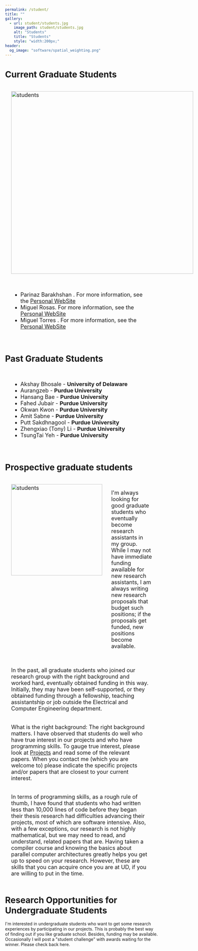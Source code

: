 ```yaml
---
permalink: /student/
title: ""
gallery:
  - url: student/students.jpg
    image_path: student/students.jpg
    alt: "Students"
    title: "Students"
    style: "width:200px;"
header:
  og_image: "software/spatial_weighting.png"
---
```


<head>
<style>
.grid-container {
  display: grid;
  column-gap: 10px;
  grid-template-columns: auto auto;
  padding: 10px;
}
.grid-container2 {
  display: grid;
  column-gap: 10px;
  grid-template-columns: auto;
  padding: 10px;
}
.grid-item {
  padding: 10px;
  font-size: 18px;
  text-align: left;
}
</style>
</head>

# Current Graduate Students

<div class="grid-container">
  <div class="grid-item" >
  	 <img  src="../images/student/GroupPhoto.jpg" width="600"  height="600" alt="students"/>
  </div>
</div> 


<div class="grid-container">
 <div class="grid-item">
 <ul>
  <li>Parinaz Barakhshan . For more information, see the <a href="https://sites.udel.edu/parinazb/">Personal WebSite</a></li>     
  <li>Miguel Rosas. For more information, see the <a href="https://sites.udel.edu/parinazb/">Personal WebSite</a></li>           
  <li>Miguel Torres . For more information, see the <a href="https://sites.udel.edu/parinazb/">Personal WebSite</a></li>     
	</ul>
 </div>
</div>

# Past Graduate Students
<div class="grid-container">
 <div class="grid-item">
 <ul> 
  <li>Akshay Bhosale - <strong>University of Delaware</strong></li>
  <li>Aurangzeb - <strong>Purdue University</strong></li>
  <li>Hansang Bae - <strong>Purdue University</strong></li>
  <li>	Fahed Jubair - <strong>Purdue University</strong></li>
  <li>Okwan Kwon - <strong>Purdue University</strong></li>
  <li>Amit Sabne - <strong>Purdue University</strong></li>
  <li>Putt Sakdhnagool - <strong>Purdue University</strong></li>
  <li>Zhengxiao (Tony) Li - <strong>Purdue University</strong></li>
  <li>TsungTai Yeh - <strong>Purdue University</strong></li>   
	</ul>
 </div>
</div>



# Prospective graduate students

<div class="grid-container">
  <div class="grid-item">
  	 <img  src="../images/student/students.jpg" width="300"  height="300" alt="students">
  </div>
  <div class="grid-item">
  	<p align="left" >
        I'm always looking for good graduate students who eventually become research assistants in my group. While I may not have immediate funding awailable for new research assistants, I am always writing new research proposals that budget such positions; if the proposals get funded, new positions become available. 
      </p>
  
  </div>
</div>
<div class="grid-container">
 <div class="grid-item">
In the past, all graduate students who joined our research group with the right background and worked hard, eventually obtained funding in this way. Initially, they may have been self-supported, or they obtained funding through a fellowship, teaching assistantship or job outside the Electrical and Computer Engineering department.
 </div>
</div>

<div class="grid-container">
 <div class="grid-item">
 What is the right background: The right background matters. I have observed that students do well who have true interest in our projects and who have programming skills. To gauge true interest, please look at <a href="https://mike31860.github.io/rudolfEigenmann.github.io/research/">Projects</a>  and read some of the relevant papers. When you contact me (which you are welcome to) please indicate the specific projects and/or papers that are closest to your current interest.
 </div>
</div>

<div class="grid-container">
 <div class="grid-item">
In terms of programming skills, as a rough rule of thumb, I have found that students who had written less than 10,000 lines of code before they began their thesis research had difficulties advancing their projects, most of which are software intensive. Also, with a few exceptions, our research is not highly mathematical, but we may need to read, and understand, related papers that are. Having taken a compiler course and knowing the basics about parallel computer architectures greatly helps you get up to speed on your research. However, these are skills that you can acquire once you are at UD, if you are willing to put in the time.
 </div>
</div>

# Research Opportunities for Undergraduate Students

I'm interested in undergraduate students who want to get some research experiences by participating in our projects. This is probably the best way of finding out if you like graduate school. Besides, funding may be available.
Occasionally I will post a "student challenge" with awards waiting for the winner. Please check back here.

